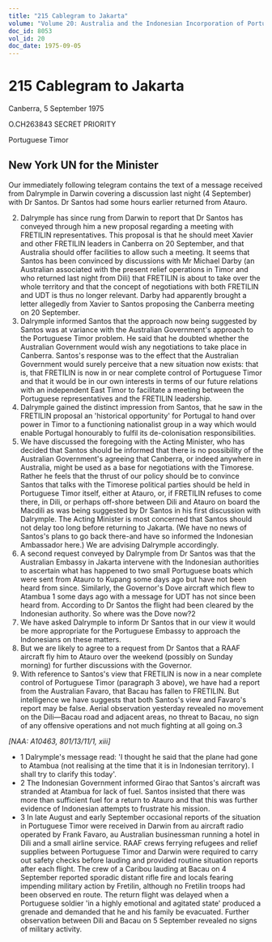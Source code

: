 ```yaml
---
title: "215 Cablegram to Jakarta"
volume: "Volume 20: Australia and the Indonesian Incorporation of Portuguese Timor, 1974-1976"
doc_id: 8053
vol_id: 20
doc_date: 1975-09-05
---
```


# 215 Cablegram to Jakarta

Canberra, 5 September 1975

O.CH263843 SECRET PRIORITY

Portuguese Timor

## New York UN for the Minister

Our immediately following telegram contains the text of a message received from Dalrymple in Darwin covering a discussion last night (4 September) with Dr Santos. Dr Santos had some hours earlier returned from Atauro.

  2. Dalrymple has since rung from Darwin to report that Dr Santos has conveyed through him a new proposal regarding a meeting with FRETILIN representatives. This proposal is that he should meet Xavier and other FRETILIN leaders in Canberra on 20 September, and that Australia should offer facilities to allow such a meeting. It seems that Santos has been convinced by discussions with Mr Michael Darby (an Australian associated with the present relief operations in Timor and who returned last night from Dili) that FRETILIN is about to take over the whole territory and that the concept of negotiations with both FRETILIN and UDT is thus no longer relevant. Darby had apparently brought a letter allegedly from Xavier to Santos proposing the Canberra meeting on 20 September.
  3. Dalrymple informed Santos that the approach now being suggested by Santos was at variance with the Australian Government's approach to the Portuguese Timor problem. He said that he doubted whether the Australian Government would wish any negotiations to take place in Canberra. Santos's response was to the effect that the Australian Government would surely perceive that a new situation now exists: that is, that FRETILIN is now in or near complete control of Portuguese Timor and that it would be in our own interests in terms of our future relations with an independent East Timor to facilitate a meeting between the Portuguese representatives and the FRETILIN leadership.
  4. Dalrymple gained the distinct impression from Santos, that he saw in the FRETILIN proposal an 'historical opportunity' for Portugal to hand over power in Timor to a functioning nationalist group in a way which would enable Portugal honourably to fulfil its de-colonisation responsibilities.
  5. We have discussed the foregoing with the Acting Minister, who has decided that Santos should be informed that there is no possibility of the Australian Government's agreeing that Canberra, or indeed anywhere in Australia, might be used as a base for negotiations with the Timorese. Rather he feels that the thrust of our policy should be to convince Santos that talks with the Timorese political parties should be held in Portuguese Timor itself, either at Atauro, or, if FRETILIN refuses to come there, in Dili, or perhaps off-shore between Dili and Atauro on board the Macdili as was being suggested by Dr Santos in his first discussion with Dalrymple. The Acting Minister is most concerned that Santos should not delay too long before returning to Jakarta. (We have no news of Santos's plans to go back there-and have so informed the Indonesian Ambassador here.) We are advising Dalrymple accordingly.
  6. A second request conveyed by Dalrymple from Dr Santos was that the Australian Embassy in Jakarta intervene with the Indonesian authorities to ascertain what has happened to two small Portuguese boats which were sent from Atauro to Kupang some days ago but have not been heard from since. Similarly, the Governor's Dove aircraft which flew to Atambua 1 some days ago with a message for UDT has not since been heard from. According to Dr Santos the flight had been cleared by the Indonesian authority. So where was the Dove now?2
  7. We have asked Dalrymple to inform Dr Santos that in our view it would be more appropriate for the Portuguese Embassy to approach the Indonesians on these matters.
  8. But we are likely to agree to a request from Dr Santos that a RAAF aircraft fly him to Atauro over the weekend (possibly on Sunday morning) for further discussions with the Governor.
  9. With reference to Santos's view that FRETILIN is now in a near complete control of Portuguese Timor (paragraph 3 above), we have had a report from the Australian Favaro, that Bacau has fallen to FRETILIN. But intelligence we have suggests that both Santos's view and Favaro's report may be false. Aerial observation yesterday revealed no movement on the Dili­—Bacau road and adjacent areas, no threat to Bacau, no sign of any offensive operations and not much fighting at all going on.3



_[NAA: A10463, 801/13/11/1, xiii]_

  * 1 Dalrymple's message read: 'I thought he said that the plane had gone to Atambua (not realising at the time that it is in Indonesian territory). I shall try to clarify this today'.
  * 2 The Indonesian Government informed Girao that Santos's aircraft was stranded at Atambua for lack of fuel. Santos insisted that there was more than sufficient fuel for a return to Atauro and that this was further evidence of Indonesian attempts to frustrate his mission.
  * 3 In late August and early September occasional reports of the situation in Portuguese Timor were received in Darwin from au aircraft radio operated by Frank Favaro, au Australian businessman running a hotel in Dili and a small airline service. RAAF crews ferrying refugees and relief supplies between Portuguese Timor and Darwin were required to carry out safety checks before lauding and provided routine situation reports after each flight. The crew of a Caribou lauding at Bacau on 4 September reported sporadic distant rifle fire and locals fearing impending military action by Fretilin, although no Fretilin troops had been observed en route. The return flight was delayed when a Portuguese soldier 'in a highly emotional and agitated state' produced a grenade and demanded that he and his family be evacuated. Further observation between Dili and Bacau on 5 September revealed no signs of military activity.



